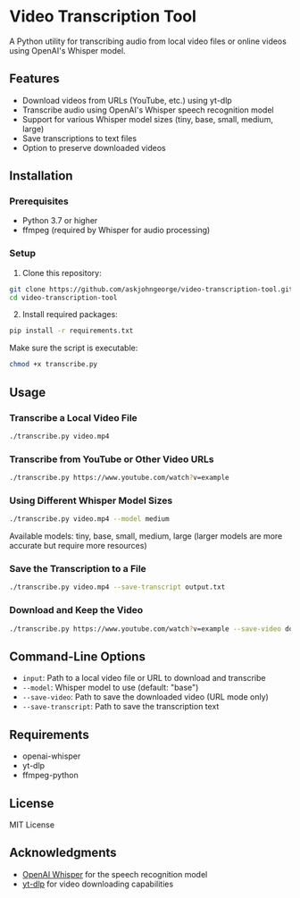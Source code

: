 # Video Transcription Tool

A Python utility for transcribing audio from local video files or online videos using OpenAI's Whisper model.

## Features

- Download videos from URLs (YouTube, etc.) using yt-dlp
- Transcribe audio using OpenAI's Whisper speech recognition model
- Support for various Whisper model sizes (tiny, base, small, medium, large)
- Save transcriptions to text files
- Option to preserve downloaded videos

## Installation

### Prerequisites

- Python 3.7 or higher
- ffmpeg (required by Whisper for audio processing)

### Setup

1. Clone this repository:

```bash
git clone https://github.com/askjohngeorge/video-transcription-tool.git
cd video-transcription-tool
```

2. Install required packages:

```bash
pip install -r requirements.txt
```

Make sure the script is executable:

```bash
chmod +x transcribe.py
```

## Usage

### Transcribe a Local Video File

```bash
./transcribe.py video.mp4
```

### Transcribe from YouTube or Other Video URLs

```bash
./transcribe.py https://www.youtube.com/watch?v=example
```

### Using Different Whisper Model Sizes

```bash
./transcribe.py video.mp4 --model medium
```

Available models: tiny, base, small, medium, large (larger models are more accurate but require more resources)

### Save the Transcription to a File

```bash
./transcribe.py video.mp4 --save-transcript output.txt
```

### Download and Keep the Video

```bash
./transcribe.py https://www.youtube.com/watch?v=example --save-video downloaded_video.mp4
```

## Command-Line Options

- `input`: Path to a local video file or URL to download and transcribe
- `--model`: Whisper model to use (default: "base")
- `--save-video`: Path to save the downloaded video (URL mode only)
- `--save-transcript`: Path to save the transcription text

## Requirements

- openai-whisper
- yt-dlp
- ffmpeg-python

## License

MIT License

## Acknowledgments

- [OpenAI Whisper](https://github.com/openai/whisper) for the speech recognition model
- [yt-dlp](https://github.com/yt-dlp/yt-dlp) for video downloading capabilities
